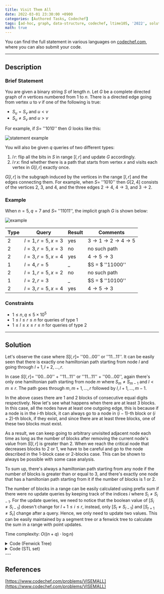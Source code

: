 ```yaml
---
title: Visit Them All
date: 2022-03-01 23:30:00 +0900
categories: [Authored Tasks, Codechef]
tags: [ad-hoc, graph, data-structure, codechef, ltime105, '2022', solution]
math: true
---
```


You can find the full statement in various languages on [codechef.com](https://www.codechef.com/problems/VISEMALL), where you can also submit your code.

---

## Description

### Brief Statement

You are given a binary string $S$ of length $n$. Let $G$ be a complete directed graph of $n$ vertices numbered from $1$ to $n$. There is a directed edge going from vertex $u$ to $v$ if one of the following is true:
* $S_u = S_v$ and $u \lt v$
* $S_u \neq S_v$ and $u \gt v$

For example, if $S =$ ''$1010$'' then $G$ looks like this:

![statement example](/visemall_n_equal_three.png)

You will also be given $q$ queries of two different types:
1. $l\,r$: flip all the bits in $S$ in range $[l, r]$ and update $G$ accordingly.
1. $l\,r\,x$: find whether there is a path that starts from vertex $x$  and visits each vertex in $G[l, r]$ exactly once.

$G[l, r]$ is the subgraph induced by the vertices in the range $[l, r]$ and the edges connecting them. For example, when $S =$ ''$1010$'' then $G[2, 4]$ consists of the vertices $2$, $3$, and $4$, and the three edges $2 \rightarrow 4$, $4 \rightarrow 3$, and $3 \rightarrow 2$.

### Example

When $n = 5, q = 7$ and $S =$ ''$11011$'', the implicit graph $G$ is shown below:

![example](/visemall_n_equal_five.png)


| Type | Query                 | Result | Comments                        |
|------|-----------------------|--------|---------------------------------|
| $2$  | $l = 1, r = 5, x = 3$ | yes    | $3 \rightarrow 1 \rightarrow 2 \rightarrow 4 \rightarrow 5$  |
| $2$  | $l = 3, r = 5, x = 3$ | no     | no such path                    |
| $2$  | $l = 3, r = 5, x = 4$ | yes    | $4 \rightarrow 5 \rightarrow 3$ |
| $1$  | $l = 4, r = 5$        | _      | $S = $ ''$11000$''              |
| $2$  | $l = 1, r = 5, x = 2$ | no     | no such path                    |
| $1$  | $l = 2, r = 3$        | _      | $S = $ ''$10100$''              |
| $2$  | $l = 3, r = 5, x = 4$ | yes    | $4 \rightarrow 5 \rightarrow 3$ |

### Constraints

* $1 \le n, q \le 5 \times 10^5$
* $1 \le l \le r \le n$ for queries of type $1$
* $1 \le l \le x \le r \le n$ for queries of type $2$

---

## Solution

Let's observe the case where $S[l, r] =$ ''$00 \ldots 00$'' or ''$11 \ldots 11$''. It can be easily seen that there is exactly one hamiltonian path starting from node $l$ and going through $l+1, l+2, \ldots, r$. 

In case $S[l, r] =$ ''$00 \ldots 00$'' + ''$11 \ldots 11$'' or ''$11 \ldots 11$'' + ''$00 \ldots 00$'', again there's only one hamiltonian path starting from node $m$ where $S_m \neq S_{m-1}$ and $l \lt m \le r$. The path goes through $m, m+1, \ldots, r$ followed by $l, l+1, \ldots, m-1$.

In the above cases there are $1$ and $2$ blocks of consecutive equal digits respectively. Now let's see what happens when there are at least $3$ blocks. In this case, all the nodes have at least one outgoing edge, this is because if a node is in the $i$-th block, it can always go to a node in $(i-1)$-th block or $(i+2)$-th block, if they exist, and since there are at least three blocks, one of these two blocks must exist. 

As a result, we can keep going to arbitrary unvisited adjacent node each time as long as the number of blocks after removing the current node's value from $S[l, r]$ is greater than $2$. When we reach the critical node that decreases blocks to $2$ or $1$, we have to be careful and go to the node described in the $1$-block case or $2$-blocks case. This can be shown to always be possible with some case analysis.

To sum up, there's always a hamiltonian path starting from any node if the number of blocks is greater than or equal to $3$, and there's exactly one node that has a hamiltonian path starting from it if the number of blocks is $1$ or $2$. 

The number of blocks in a range can be easily calculated using prefix sum if there were no update queries by keeping track of the indices $i$ where $S_i \neq S_{i-1}$. For the update queries, we need to notice that the boolean value of $[S_i \neq S_{i-1}]$ doesn't change for $l+1 \le i \le r$, instead, only $[S_l \neq S_{l-1}]$ and $[S_{r+1} \neq S_r]$ change after a query. Hence, we only need to update two values. This can be easily maintained by a segment tree or a fenwick tree to calculate the sum in a range with point updates.

Time complexity: $O((n+q)\cdot \log n)$

<details markdown="1"><summary>Code (Fenwick Tree)</summary>

```cpp
void solve()
{
    int n ,q;
    scanf("%d%d",&n,&q);
    string s(n ,'0');
    scanf("%s",s.c_str());
 
    vector <int> t(n);
    auto upd = [&](int p ,int v){
        for(int i = p; i < n; i += i&-i)
            t[i] += v;
    };
    auto qry = [&](int p){
        int r = 0;
        for(int i = p; i > 0; i -= i&-i)
            r += t[i];
        return r;
    };
 
    vector <int> c(n);
    for(int i = 1; i < n; i++)
        if(s[i] != s[i-1])
            upd(i ,+1) ,c[i] = 1;
 
    while(q--){
        int tp ,l ,r ,x;
        scanf("%d%d%d",&tp,&l,&r) ,l-- ,r--;
        if(tp == 2){
            scanf("%d",&x) ,x--;
            int b = qry(r) - qry(l) + 1;
            if((b >= 3) || (b == 2 && x != l && c[x]) || (b == 1 && x == l))
                printf("YES\n");
            else
                printf("NO\n");
        }else{
            r++;
            if(l > 0) upd(l ,(c[l] ^= 1)? +1 : -1);
            if(r < n) upd(r ,(c[r] ^= 1)? +1 : -1);
        }
    }
}
```
</details>

<details markdown="1"><summary>Code (STL set)</summary>

```cpp
void solve()
{
    int n ,q;
    scanf("%d%d",&n,&q);
    string s(n ,'0');
    scanf("%s",s.c_str());
 
    set <int> c{n};
    for(int i = 1; i < n; i++)
        if(s[i] != s[i-1])
            c.insert(i);
 
    while(q--){
        int tp ,l ,r ,x;
        scanf("%d%d%d",&tp,&l,&r) ,l-- ,r--;
        if(tp == 2){
            scanf("%d",&x) ,x--;
 
            int b = 1;
            auto it = c.upper_bound(l);
            while(*it <= r && b < 3)
                it = next(it) ,b++;
 
            if((b >= 3) || (b == 2 && x != l && x == *prev(it)) || (b == 1 && x == l))
                printf("YES\n");
            else
                printf("NO\n");
        }else{
            for(int x : {l ,r+1}) if(0 < x && x < n){
                if(c.count(x)) c.erase(x);
                else c.insert(x);
            }
        }
    }
}
```
</details>
---

## References

[https://www.codechef.com/problems/VISEMALL](https://www.codechef.com/problems/VISEMALL)